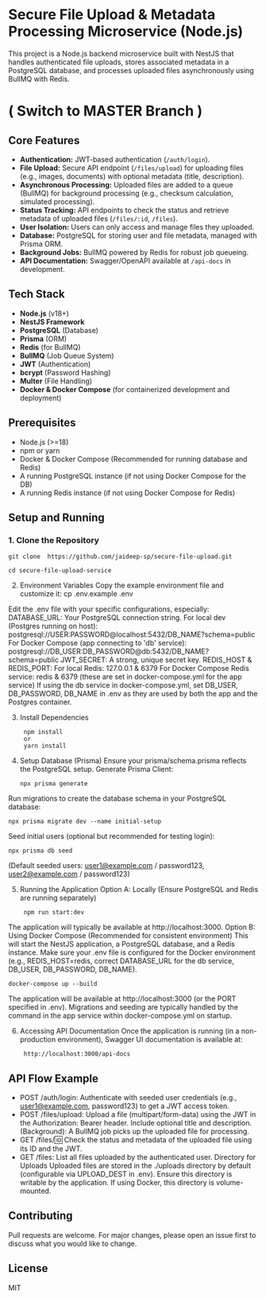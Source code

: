 # Secure File Upload & Metadata Processing Microservice (Node.js)

This project is a Node.js backend microservice built with NestJS that handles authenticated file uploads, stores associated metadata in a PostgreSQL database, and processes uploaded files asynchronously using BullMQ with Redis.

 # ( Switch to MASTER Branch )

## Core Features

*   **Authentication:** JWT-based authentication (`/auth/login`).
*   **File Upload:** Secure API endpoint (`/files/upload`) for uploading files (e.g., images, documents) with optional metadata (title, description).
*   **Asynchronous Processing:** Uploaded files are added to a queue (BullMQ) for background processing (e.g., checksum calculation, simulated processing).
*   **Status Tracking:** API endpoints to check the status and retrieve metadata of uploaded files (`/files/:id`, `/files`).
*   **User Isolation:** Users can only access and manage files they uploaded.
*   **Database:** PostgreSQL for storing user and file metadata, managed with Prisma ORM.
*   **Background Jobs:** BullMQ powered by Redis for robust job queueing.
*   **API Documentation:** Swagger/OpenAPI available at `/api-docs` in development.

## Tech Stack

*   **Node.js** (v18+)
*   **NestJS Framework**
*   **PostgreSQL** (Database)
*   **Prisma** (ORM)
*   **Redis** (for BullMQ)
*   **BullMQ** (Job Queue System)
*   **JWT** (Authentication)
*   **bcrypt** (Password Hashing)
*   **Multer** (File Handling)
*   **Docker & Docker Compose** (for containerized development and deployment)

## Prerequisites

*   Node.js (>=18)
*   npm or yarn
*   Docker & Docker Compose (Recommended for running database and Redis)
*   A running PostgreSQL instance (if not using Docker Compose for the DB)
*   A running Redis instance (if not using Docker Compose for Redis)

## Setup and Running

### 1. Clone the Repository

    git clone  https://github.com/jaideep-sp/secure-file-upload.git

    cd secure-file-upload-service


2. Environment Variables
Copy the example environment file and customize it:
   cp .env.example .env

Edit the .env file with your specific configurations, especially:
DATABASE_URL: Your PostgreSQL connection string.
For local dev (Postgres running on host): postgresql://USER:PASSWORD@localhost:5432/DB_NAME?schema=public
For Docker Compose (app connecting to 'db' service): postgresql://DB_USER:DB_PASSWORD@db:5432/DB_NAME?schema=public
JWT_SECRET: A strong, unique secret key.
REDIS_HOST & REDIS_PORT:
For local Redis: 127.0.0.1 & 6379
For Docker Compose Redis service: redis & 6379 (these are set in docker-compose.yml for the app service)
If using the db service in docker-compose.yml, set DB_USER, DB_PASSWORD, DB_NAME in .env as they are used by both the app and the Postgres container.

3. Install Dependencies
           
        npm install
        or
        yarn install

3. Setup Database (Prisma)
Ensure your prisma/schema.prisma reflects the PostgreSQL setup.
Generate Prisma Client:

       npx prisma generate

Run migrations to create the database schema in your PostgreSQL database:

    npx prisma migrate dev --name initial-setup

Seed initial users (optional but recommended for testing login):

    npx prisma db seed

(Default seeded users: user1@example.com / password123, user2@example.com / password123)

5. Running the Application
Option A: Locally (Ensure PostgreSQL and Redis are running separately)

        npm run start:dev

The application will typically be available at http://localhost:3000.
Option B: Using Docker Compose (Recommended for consistent environment)
This will start the NestJS application, a PostgreSQL database, and a Redis instance.
Make sure your .env file is configured for the Docker environment 
(e.g., REDIS_HOST=redis, correct DATABASE_URL for the db service, DB_USER, DB_PASSWORD, DB_NAME).

    docker-compose up --build

The application will be available at http://localhost:3000 (or the PORT specified in .env).
Migrations and seeding are typically handled by the command in the app service within docker-compose.yml on startup.

6. Accessing API Documentation
Once the application is running (in a non-production environment), Swagger UI documentation is available at:

        http://localhost:3000/api-docs

## API Flow Example
 *  POST /auth/login: Authenticate with seeded user credentials (e.g., user1@example.com, password123) to get a JWT access token.
 *  POST /files/upload: Upload a file (multipart/form-data) using the JWT in the Authorization: Bearer <token> header. Include optional title and description.
(Background): A BullMQ job picks up the uploaded file for processing.
 *  GET /files/:id: Check the status and metadata of the uploaded file using its ID and the JWT.
 *  GET /files: List all files uploaded by the authenticated user.
Directory for Uploads
Uploaded files are stored in the ./uploads directory by default (configurable via UPLOAD_DEST in .env). Ensure this directory is writable by the application. If using Docker, this directory is volume-mounted.

##  Contributing
Pull requests are welcome. For major changes, please open an issue first to discuss what you would like to change.

##  License
MIT
